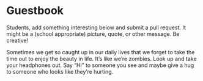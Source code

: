 # Guestbook

Students, add something interesting below and submit a pull request. It might be
a (school appropriate) picture, quote, or other message. Be creative!


Sometimes we get so caught up in our daily lives that we forget to take the time out to enjoy the beauty in life.
It’s like we’re zombies. Look up and take your headphones out. 
Say “Hi” to someone you see and maybe give a hug to someone who looks like they’re hurting.
